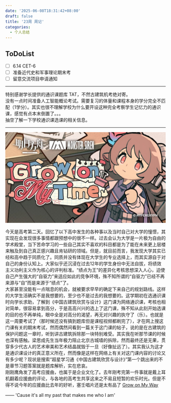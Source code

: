 ```yaml
---
date: '2025-06-08T18:31:42+08:00'
draft: false
title: '23周 周记'
categories: 
  - 个人总结
---
```



## ToDoList
- [ ] 6.14 CET-6
- [ ] 准备近代史和军事理论期末考
- [ ] 留意交流项目申请通知

--- 
特别感谢学长提供的通识课题库 TAT，不然古建筑机考绝对寄。  
没有一点时间准备人工智能概论考试。需要复习的体量和课程本身的学分完全不匹配（1学分）。其实也很不理解学校为什么要开设这种完全考察学生记忆力的通识课，感觉有点本末倒置了。。。  
抽空了解一下学校通识课选课的相关信息。

---
  
  
![](https://raw.githubusercontent.com/Ferdinandhu000/my_blog_img/master/a10edf11d5d7e60e4c7cdb941dec4bc50968e749.jpg)  

今天是高考第二天。回忆了以下高中发生的各种事以及当时自己对大学的憧憬，其实现在会发现很多事情都跟预想中的很不一样。过去会认为大学是一片极为自由的学术殿堂，当下苦命学习的一些自己其实不喜欢的科目都是为了能在未来更上层楼来触及到自己真正感兴趣且肯钻研的领域。但是，就目前而言，我发现大学其实已经和高中趋于同质化了。同质并没有体现在大学生的专业选择上，而其实源自于对自己的身份认知上。大家似乎还沉浸在过去12年的学生身份中无法自拔，将绩效主义功利主义作为核心的评判标准。“绩点为王”的差异化考核思想深入人心，迫使自己产生强大的“自驱力”来适应如此的竞争环境，殊不知所谓的“自驱力”已经不再来源与“自”而是来源于“绩点”了。  
大家甚至没能有一点喘息的机会，就被要求早早的确定下来自己的规划路线。这样的大学生活确实不是我想要的，至少也不是过去的我想要的。这学期初在选通识课时向学长求助，了解到《中国古建筑欣赏与设计》这门课为网络通识课，考核也相对简单，很容易拿到高分，于是高高兴兴的选上了这门课，殊不知从此刻开始选课的目的也不再单纯，眼中全是对高分的渴望，再无对兴趣的执守了（乐）。也就是这一周要考试了（那时候还没有搞到题库但是课程视频都刷完了），才在网上搜这门课有关的期末考试，然而偶然间看到一篇关于这门课的帖子，说的是在古建筑的保护问题这一章时，听到讲古建筑拆除那一块特别难受。其实我在听那节课的时候也深有感触。梁思成先生当年极力阻止北京古城墙的拆除，然而最终还是无果，贯穿多少代古人的艺术审美和艺术结晶就毁于一旦（好像扯远了）。其实我认为这才是通识课设计的真正意义所在，然而像是这样在网络上有关对这门课内容的讨论又有多少呢？现状是搜索“超星学习通《中国古建筑欣赏与设计》”第一个跳出来的不是章节习题答案就是题库解析，实在悲哀。  
刚刚鹰角发了高考应援曲，也属于是企业文化了。去年刚考完第一件事就是戴上耳机翻着应援曲的评论，与各地的高考生共享这来之不易且短暂的欢乐时光。但是不得不说今年的应援曲比去年的好听，塞壬唱片还是太有品了 [Grow on My Way](https://music.163.com/song?id=2712336626&uct2=U2FsdGVkX19PN9k8aYz5iTPsABXk1ZSCY7D8KKqVSbo= )

   
   
—— 'Cause it's all my past that makes me who I am'
